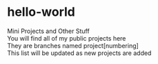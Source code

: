 # hello-world
Mini Projects and Other Stuff  
You will find all of my public projects here  
They are branches named project[numbering]  
This list will be updated as new projects are added
